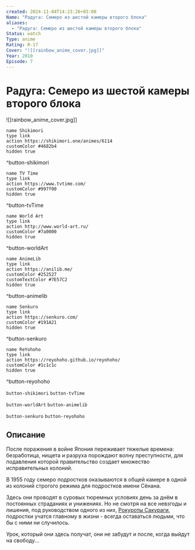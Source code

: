 ```yaml
---
created: 2024-11-04T14:23:26+03:00
Name: "Радуга: Семеро из шестой камеры второго блока"
aliases:
  - "Радуга: Семеро из шестой камеры второго блока"
Status: watch
Type: anime
Rating: R-17
Cover: "![[rainbow_anime_cover.jpg]]"
Year: 2010
Episode: 7
---
```


# Радуга: Семеро из шестой камеры второго блока

![[rainbow_anime_cover.jpg]]

```button
name Shikimori
type link
action https://shikimori.one/animes/6114
customColor #4682b4
hidden true
```
^button-shikimori

```button
name TV Time
type link
action https://www.tvtime.com/
customColor #997f00
hidden true
```
^button-tvTime

```button
name World Art
type link
action http://www.world-art.ru/
customColor #7a0000
hidden true
```
^button-worldArt

```button
name AnimeLib
type link
action https://anilib.me/
customColor #252527
customTextColor #7E57C2
hidden true
```
^button-animelib

```button
name Senkuro
type link
action https://senkuro.com/
customColor #191A21
hidden true
```
^button-senkuro

```button
name ReYohoho
type link
action https://reyohoho.github.io/reyohoho/
customColor #1c1c1c
hidden true
```
^button-reyohoho

`button-shikimori` `button-tvTime`

`button-worldArt` `button-animelib`

`button-senkuro` `button-reyohoho`

## Описание

После поражения в войне Япония переживает тяжелые времена: безработица, нищета и разруха порождают волну преступности, для подавления которой правительство создает множество исправительных колоний.

В 1955 году семеро подростков оказываются в общей камере в одной из колоний строгого режима для подростков имени Сёнана.

Здесь они проводят в суровых тюремных условиях день за днём в постоянных страданиях и унижениях. Но не смотря на все невзгоды и лишения, под руководством одного из них, [Рокуроты Сакураги](https://shikimori.one/characters/31741-rokurouta-sakuragi), подростки учатся главному в жизни - всегда оставаться людьми, что бы с ними ни случилось.

Урок, который они здесь получат, они не забудут и после, когда выйдут на свободу...
